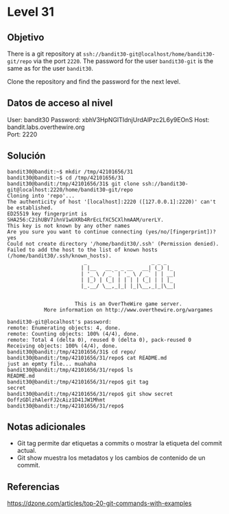 # Level 31

## Objetivo
There is a git repository at `ssh://bandit30-git@localhost/home/bandit30-git/repo` via the port `2220`. The password for the user `bandit30-git` is the same as for the user `bandit30`.

Clone the repository and find the password for the next level.

## Datos de acceso al nivel
User: bandit30
Password: xbhV3HpNGlTIdnjUrdAlPzc2L6y9EOnS
Host: bandit.labs.overthewire.org  
Port: 2220

## Solución
```
bandit30@bandit:~$ mkdir /tmp/42101656/31
bandit30@bandit:~$ cd /tmp/42101656/31
bandit30@bandit:/tmp/42101656/31$ git clone ssh://bandit30-git@localhost:2220/home/bandit30-git/repo
Cloning into 'repo'...
The authenticity of host '[localhost]:2220 ([127.0.0.1]:2220)' can't be established.
ED25519 key fingerprint is SHA256:C2ihUBV7ihnV1wUXRb4RrEcLfXC5CXlhmAAM/urerLY.
This key is not known by any other names
Are you sure you want to continue connecting (yes/no/[fingerprint])? yes
Could not create directory '/home/bandit30/.ssh' (Permission denied).
Failed to add the host to the list of known hosts (/home/bandit30/.ssh/known_hosts).
                         _                     _ _ _
                        | |__   __ _ _ __   __| (_) |_
                        | '_ \ / _` | '_ \ / _` | | __|
                        | |_) | (_| | | | | (_| | | |_
                        |_.__/ \__,_|_| |_|\__,_|_|\__|


                      This is an OverTheWire game server.
            More information on http://www.overthewire.org/wargames

bandit30-git@localhost's password:
remote: Enumerating objects: 4, done.
remote: Counting objects: 100% (4/4), done.
remote: Total 4 (delta 0), reused 0 (delta 0), pack-reused 0
Receiving objects: 100% (4/4), done.
bandit30@bandit:/tmp/42101656/31$ cd repo/
bandit30@bandit:/tmp/42101656/31/repo$ cat README.md
just an epmty file... muahaha
bandit30@bandit:/tmp/42101656/31/repo$ ls
README.md
bandit30@bandit:/tmp/42101656/31/repo$ git tag
secret
bandit30@bandit:/tmp/42101656/31/repo$ git show secret
OoffzGDlzhAlerFJ2cAiz1D41JW1Mhmt
bandit30@bandit:/tmp/42101656/31/repo$
```
## Notas adicionales
*  Git tag permite dar etiquetas a commits o mostrar la etiqueta del commit actual.
*  Git show muestra los metadatos y los cambios de contenido de un commit.
## Referencias
https://dzone.com/articles/top-20-git-commands-with-examples